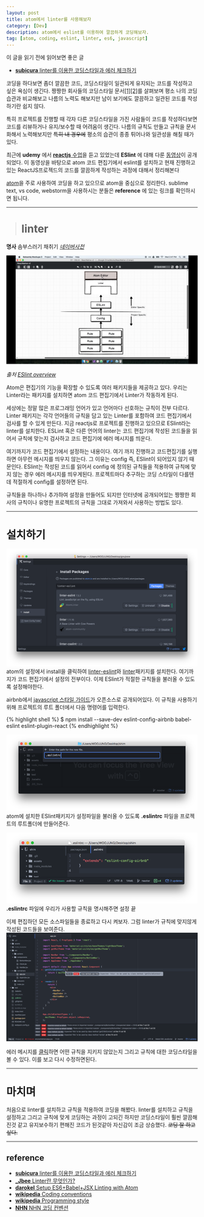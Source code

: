 ```yaml
---
layout: post
title: atom에서 linter를 사용해보자
category: [Dev]
description: atom에서 eslint를 이용하여 깔끔하게 코딩해보자.
tag: [atom, coding, eslint, linter, es6, javascript]
---
```


이 글을 읽기 전에 읽어보면 좋은 글  

- [**subicura** linter를 이용한 코딩스타일과 에러 체크하기](http://subicura.com/2016/07/11/coding-convention.html)

코딩을 하다보면 좀더 깔끔한 코드, 코딩스타일이 일관되게 유지되는 코드를 작성하고 싶은 욕심이 생긴다. 짱짱한 회사들의 코딩스타일 문서[[1]](https://github.com/google/styleguide)[[2]](https://github.com/airbnb/javascript)를 살펴보며 평소 나의 코딩 습관과 비교해보고 나름의 노력도 해보지만 남이 보기에도 깔끔하고 일관된 코드를 작성하기란 쉽지 않다.

특히 프로젝트를 진행할 때 각자 다른 코딩스타일을 가진 사람들이 코드를 작성하다보면 코드를 리뷰하거나 유지/보수할 때 어려움이 생긴다. 나름의 규칙도 만들고 규칙을 문서화해서 노력해보지만 <del>특히 내 경우에</del> 평소의 습관이 종종 튀어나와 일관성을 해칠 때가 있다.

최근에 **udemy** 에서 [**reactjs** 수업](https://www.udemy.com/react-redux/learn/v4/content)을 듣고 있었는데 **ESlint** 에 대해 다룬 [동영상](https://www.youtube.com/playlist?list=PL9f8_QifuTL4CS8-OyA-4WADhkddOnRS4)이 공개되었다. 이 동영상을 바탕으로 atom 코드 편집기에서 eslint를 설치하고 현재 진행하고 있는 ReactJS프로젝드의 코드를 깔끔하게 작성하는 과정에 대해서 정리해본다

[atom](https://atom.io/)을 주로 사용하여 코딩을 하고 있으므로 atom을 중심으로 정리한다. sublime text, vs code, webstorm을 사용하시는 분들은 **reference** 에 있는 링크를 확인하시면 됩니다.

---

> # linter  
**명사** 솜부스러기 채취기 [*네이버사전*](http://endic.naver.com/enkrEntry.nhn?sLn=kr&entryId=de2f89f5fdbc42e88f2ebf24e4ff0cf2)

![예1](/images/dev/4/0.png)

*출처 [ESlint overview](https://www.youtube.com/watch?v=aWFwJVjfDlE&index=1&list=PL9f8_QifuTL4CS8-OyA-4WADhkddOnRS4)*

Atom은 편집기의 기능을 확장할 수 있도록 여러 패키지들을 제공하고 있다. 우리는 Linter라는 패키지를 설치하면 atom 코드 편집기에서 Linter가 작동하게 된다.

세상에는 정말 많은 프로그래밍 언어가 있고 언어마다 선호하는 규칙이 전부 다르다. Linter 패키지는 각각 언어들의 규칙을 담고 있는 Linter를 포함하여 코드 편집기에서 검사를 할 수 있게 만든다. 지금 reactjs로 프로젝트를 진행하고 있으므로 ESlint라는 linter를 설치한다. ESLint 혹은 다른 언어의 linter는 코드 편집기에 작성된 코드들을 읽어서 규칙에 맞는지 검사하고 코드 편집기에 에러 메시지를 띄운다.

여기까지가 코드 편집기에서 설정하는 내용이다. 여기 까지 진행하고 코드편집기를 실행하면 아무런 메시지를 띄우지 않는다. 그 이유는 config 즉, ESlint이 되어있지 않기 때문인다. ESlint는 작성된 코드를 읽어서 config 에 정의된 규칙들을 적용하여 규칙에 맞지 않는 경우 에러 메시지를 띄우게된다. 프로젝트마다 추구하는 코딩 스타일이 다를텐데 적절하게 config를 설정하면 된다.

규칙들을 하나하나 추가하여 설정을 만들어도 되지만 인터넷에 공개되어있는 짱짱한 회사의 규칙이나 유명한 프로젝트의 규칙을 그대로 가져와서 사용하는 방법도 있다.

---

# 설치하기
![예1](/images/dev/4/1.png)
atom의 설정에서 install을 클릭하여 [linter-eslint](https://atom.io/packages/linter-eslint)와 [linter](https://atom.io/packages/linter)패키지를 설치한다. 여기까지가 코드 편집기에서 설정의 전부이다. 이제 ESlint가 적절한 규칙들을 불러올 수 있도록 설정해야한다.

airbnb에서 [javascript 스타일 가이드](https://github.com/airbnb/javascript)가 오픈소스로 공개되어있다. 이 규칙을 사용하기 위해 프로젝트의 루트 폴더에서 다음 명령어를 입력한다.


{% highlight shell %}
$ npm install --save-dev eslint-config-airbnb babel-eslint eslint-plugin-react
{% endhighlight %}

![예1](/images/dev/4/2.png)
atom에 설치한 ESlint패키지가 설정파일을 불러올 수 있도록 **.eslintrc** 파일을 프로젝트의 루트폴더에 만들어준다.

![예1](/images/dev/4/3.png)
**.eslintrc** 파일에 우리가 사용할 규칙을 명시해주면 설정 끝

이제 편집하던 모든 소스파일들을 종료하고 다시 켜보자. 그럼 linter가 규칙에 맞지않게 작성된 코드들을 보여준다.
![예1](/images/dev/4/4.png)

에러 메시지를 [클릭](http://eslint.org/docs/rules/class-methods-use-this)하면 어떤 규칙을 지키지 않았는지 그리고 규칙에 대한 코딩스타일을 볼 수 있다. 이를 보고 다시 수정하면된다.

---

# 마치며
처음으로 linter를 설치하고 규칙을 적용하여 코딩을 해봤다. linter를 설치하고 규칙을 설정하고 그리고 규칙에 맞게 코딩하는 과정이 고되긴 하지만 코딩스타일이 훨씬 깔끔해진것 같고 유지보수하기 편해진 코드가 된것같아 자신감이 조금 상승했다.
<del>코딩 잘 하고 싶다.</del>

---

## reference
- [**subicura** linter를 이용한 코딩스타일과 에러 체크하기](http://subicura.com/2016/07/11/coding-convention.html)
- [**_Jbee** Linter란 무엇인가?](http://asfirstalways.tistory.com/276)
- [**darokel** Setup ES6+Babel+JSX Linting with Atom](https://gist.github.com/darokel/90fe5c8ad8df5efcab6b)
- [**wikipedia** Coding conventions](https://en.wikipedia.org/wiki/Coding_conventions)
- [**wikipedia** Programming style](https://en.wikipedia.org/wiki/Programming_style)
- [**NHN** NHN 코딩 컨벤션](http://nuli.nhncorp.com/data/convention/NHN_Coding_Conventions_for_Markup_Languages-v2.75_open.pdf)
